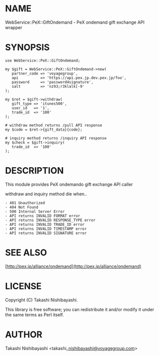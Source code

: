 # NAME

WebService::PeX::GiftOndemand - PeX ondemand gift exchange API wrapper

# SYNOPSIS

    use WebService::PeX::GiftOndemand;

    my $gift = WebService::PeX::GiftOndemand->new(
       partner_code => 'voyagegroup',
       api          => 'https://api.pex.jp.dev.pex.jp/foo',
       password     => 'password4signature',
       salt         => 'nz93;r3klalk[-9'
    );

    my $ret = $gift->withdraw(
       gift_type => 'itunes500',
       user_id   => '1',
       trade_id  => '100'
    );

    # withdraw method returns /pull API response
    my $code = $ret->{gift_data}{code};

    # inquiry method returns /inquiry API response
    my $check = $gift->inquiry(
       trade_id  => '100'
    );

# DESCRIPTION

This module provides PeX ondemando gift exchange API caller

withdraw and inquiry method die when..

    - 401 Unauthorized
    - 404 Not Found
    - 500 Internal Server Error
    - API returns INVALID FORMAT error
    - API returns INVALID RESPONSE_TYPE error
    - API returns INVALID TRADE_ID error
    - API returns INVALID TIMESTAMP error
    - API returns INVALID SIGNATURE error

# SEE ALSO

[http://pex.jp/alliance/ondemand](http://pex.jp/alliance/ondemand)

# LICENSE

Copyright (C) Takashi Nishibayashi.

This library is free software; you can redistribute it and/or modify
it under the same terms as Perl itself.

# AUTHOR

Takashi Nishibayashi <takashi\_nishibayashi@voyagegroup.com>
